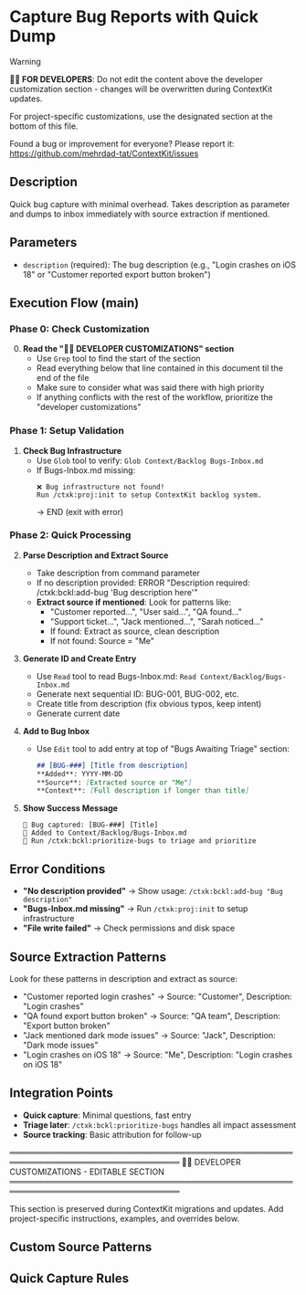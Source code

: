 # Capture Bug Reports with Quick Dump
<!-- Template Version: 2 | ContextKit: 0.2.6 | Updated: 2025-10-02 -->

> [!WARNING]
> **👩‍💻 FOR DEVELOPERS**: Do not edit the content above the developer customization section - changes will be overwritten during ContextKit updates.
>
> For project-specific customizations, use the designated section at the bottom of this file.
>
> Found a bug or improvement for everyone? Please report it: https://github.com/mehrdad-tat/ContextKit/issues

## Description
Quick bug capture with minimal overhead. Takes description as parameter and dumps to inbox immediately with source extraction if mentioned.

## Parameters
- `description` (required): The bug description (e.g., "Login crashes on iOS 18" or "Customer reported export button broken")

## Execution Flow (main)

### Phase 0: Check Customization

0. **Read the "👩‍💻 DEVELOPER CUSTOMIZATIONS" section**
   - Use `Grep` tool to find the start of the section
   - Read everything below that line contained in this document til the end of the file
   - Make sure to consider what was said there with high priority
   - If anything conflicts with the rest of the workflow, prioritize the "developer customizations"

### Phase 1: Setup Validation

1. **Check Bug Infrastructure**
   - Use `Glob` tool to verify: `Glob Context/Backlog Bugs-Inbox.md`
   - If Bugs-Inbox.md missing:
     ```
     ❌ Bug infrastructure not found!
     Run /ctxk:proj:init to setup ContextKit backlog system.
     ```
     → END (exit with error)

### Phase 2: Quick Processing

2. **Parse Description and Extract Source**
   - Take description from command parameter
   - If no description provided: ERROR "Description required: /ctxk:bckl:add-bug 'Bug description here'"
   - **Extract source if mentioned**: Look for patterns like:
     - "Customer reported...", "User said...", "QA found..."
     - "Support ticket...", "Jack mentioned...", "Sarah noticed..."
     - If found: Extract as source, clean description
     - If not found: Source = "Me"

3. **Generate ID and Create Entry**
   - Use `Read` tool to read Bugs-Inbox.md: `Read Context/Backlog/Bugs-Inbox.md`
   - Generate next sequential ID: BUG-001, BUG-002, etc.
   - Create title from description (fix obvious typos, keep intent)
   - Generate current date

4. **Add to Bug Inbox**
   - Use `Edit` tool to add entry at top of "Bugs Awaiting Triage" section:
     ```markdown
     ## [BUG-###] [Title from description]
     **Added**: YYYY-MM-DD
     **Source**: [Extracted source or "Me"]
     **Context**: [Full description if longer than title]
     ```

5. **Show Success Message**
   ```
   🐛 Bug captured: [BUG-###] [Title]
   📁 Added to Context/Backlog/Bugs-Inbox.md
   🔄 Run /ctxk:bckl:prioritize-bugs to triage and prioritize
   ```

## Error Conditions

- **"No description provided"** → Show usage: `/ctxk:bckl:add-bug "Bug description"`
- **"Bugs-Inbox.md missing"** → Run `/ctxk:proj:init` to setup infrastructure
- **"File write failed"** → Check permissions and disk space

## Source Extraction Patterns

Look for these patterns in description and extract as source:
- "Customer reported login crashes" → Source: "Customer", Description: "Login crashes"
- "QA found export button broken" → Source: "QA team", Description: "Export button broken"
- "Jack mentioned dark mode issues" → Source: "Jack", Description: "Dark mode issues"
- "Login crashes on iOS 18" → Source: "Me", Description: "Login crashes on iOS 18"

## Integration Points

- **Quick capture**: Minimal questions, fast entry
- **Triage later**: `/ctxk:bckl:prioritize-bugs` handles all impact assessment
- **Source tracking**: Basic attribution for follow-up

════════════════════════════════════════════════════════════════════════════════
👩‍💻 DEVELOPER CUSTOMIZATIONS - EDITABLE SECTION
════════════════════════════════════════════════════════════════════════════════

This section is preserved during ContextKit migrations and updates.
Add project-specific instructions, examples, and overrides below.

## Custom Source Patterns

<!-- Add project-specific source extraction patterns -->

## Quick Capture Rules

<!-- Add project-specific rapid entry customizations -->